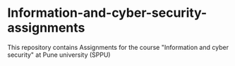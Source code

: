 # Information-and-cyber-security-assignments

This repository contains Assignments for the course "Information and cyber security" at Pune university (SPPU)
